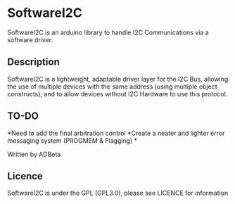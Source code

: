 # SoftwareI2C
SoftwareI2C is an arduino library to handle I2C Communications via a software driver.

## Description
SoftwareI2C is a lightweight, adaptable driver layer for the I2C Bus, allowing the use of multiple devices with the same address (using multiple object constructs), 
and to allow devices without I2C Hardware to use this protocol.

## TO-DO 
*Need to add the final arbitration control
*Create a neater and lighter error messaging system (PROGMEM & Flagging)
*

Written by ADBeta 

## Licence
SoftwareI2C is under the GPL (GPL3.0), please see LICENCE for information
